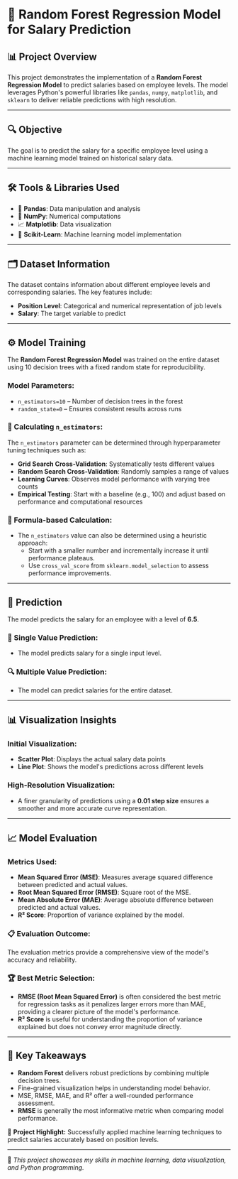 # 🎯 Random Forest Regression Model for Salary Prediction

## 📊 Project Overview
This project demonstrates the implementation of a **Random Forest Regression Model** to predict salaries based on employee levels. The model leverages Python's powerful libraries like `pandas`, `numpy`, `matplotlib`, and `sklearn` to deliver reliable predictions with high resolution.

---

## 🔍 Objective
The goal is to predict the salary for a specific employee level using a machine learning model trained on historical salary data.

---

## 🛠️ Tools & Libraries Used
- 🐼 **Pandas**: Data manipulation and analysis
- 🔢 **NumPy**: Numerical computations
- 📈 **Matplotlib**: Data visualization
- 🤖 **Scikit-Learn**: Machine learning model implementation

---

## 🗂️ Dataset Information
The dataset contains information about different employee levels and corresponding salaries. The key features include:
- **Position Level**: Categorical and numerical representation of job levels
- **Salary**: The target variable to predict

---

## ⚙️ Model Training
The **Random Forest Regression Model** was trained on the entire dataset using 10 decision trees with a fixed random state for reproducibility.

### Model Parameters:
- `n_estimators=10` – Number of decision trees in the forest
- `random_state=0` – Ensures consistent results across runs

### 🧠 Calculating `n_estimators`:
The `n_estimators` parameter can be determined through hyperparameter tuning techniques such as:
- **Grid Search Cross-Validation**: Systematically tests different values
- **Random Search Cross-Validation**: Randomly samples a range of values
- **Learning Curves**: Observes model performance with varying tree counts
- **Empirical Testing**: Start with a baseline (e.g., 100) and adjust based on performance and computational resources

### 🧮 Formula-based Calculation:
- The `n_estimators` value can also be determined using a heuristic approach:
  - Start with a smaller number and incrementally increase it until performance plateaus.
  - Use `cross_val_score` from `sklearn.model_selection` to assess performance improvements.

---

## 🔢 Prediction
The model predicts the salary for an employee with a level of **6.5**.

### 🎯 Single Value Prediction:
- The model predicts salary for a single input level.

### 🔍 Multiple Value Prediction:
- The model can predict salaries for the entire dataset.

---

## 📊 Visualization Insights
### Initial Visualization:
- **Scatter Plot**: Displays the actual salary data points
- **Line Plot**: Shows the model's predictions across different levels

### High-Resolution Visualization:
- A finer granularity of predictions using a **0.01 step size** ensures a smoother and more accurate curve representation.

---

## 📈 Model Evaluation
### Metrics Used:
- **Mean Squared Error (MSE)**: Measures average squared difference between predicted and actual values.
- **Root Mean Squared Error (RMSE)**: Square root of the MSE.
- **Mean Absolute Error (MAE)**: Average absolute difference between predicted and actual values.
- **R² Score**: Proportion of variance explained by the model.

### 📋 Evaluation Outcome:
The evaluation metrics provide a comprehensive view of the model's accuracy and reliability.

### 🏆 Best Metric Selection:
- **RMSE (Root Mean Squared Error)** is often considered the best metric for regression tasks as it penalizes larger errors more than MAE, providing a clearer picture of the model's performance.
- **R² Score** is useful for understanding the proportion of variance explained but does not convey error magnitude directly.

---

## 🚀 Key Takeaways
- **Random Forest** delivers robust predictions by combining multiple decision trees.
- Fine-grained visualization helps in understanding model behavior.
- MSE, RMSE, MAE, and R² offer a well-rounded performance assessment.
- **RMSE** is generally the most informative metric when comparing model performance.

🔗 **Project Highlight:** Successfully applied machine learning techniques to predict salaries accurately based on position levels.

---

🌟 _This project showcases my skills in machine learning, data visualization, and Python programming._

